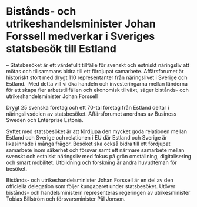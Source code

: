 # Bistånds- och utrikeshandelsminister Johan Forssell medverkar i Sveriges statsbesök till Estland

– Statsbesöket är ett värdefullt tillfälle för svenskt och estniskt näringsliv att mötas och tillsammans bidra till ett fördjupat samarbete. Affärsforumet är historiskt stort med drygt 110 representanter från näringslivet i Sverige och Estland.  Med detta vill vi öka handeln och investeringarna mellan länderna för att skapa fler arbetstillfällen och ekonomisk tillväxt, säger bistånds\- och utrikeshandelsminister Johan Forssell

Drygt 25 svenska företag och ett 70\-tal företag från Estland deltar i näringslivsdelen av statsbesöket. Affärsforumet anordnas av Business Sweden och Enterprise Estonia.

Syftet med statsbesöket är att fördjupa den mycket goda relationen mellan Estland och Sverige och relationen i EU där Estland och Sverige är likasinnade i många frågor. Besöket ska också bidra till ett fördjupat samarbete inom säkerhet och försvar samt ett närmare samarbete mellan svenskt och estniskt näringsliv med fokus på grön omställning, digitalisering och smart mobilitet. Utbildning och forskning är andra huvudteman för besöket.

Bistånds\- och utrikeshandelsminister Johan Forssell är en del av den officiella delegation som följer kungaparet under statsbesöket. Utöver bistånds\- och handelsministern representeras regeringen av utrikesminister Tobias Billström och försvarsminister Pål Jonson.
